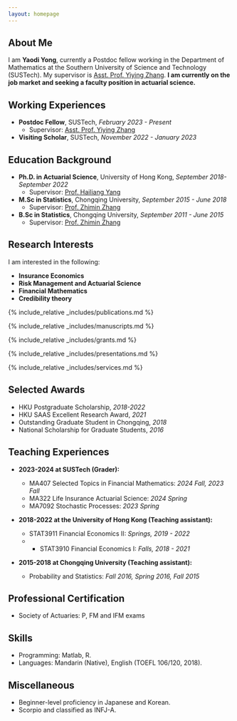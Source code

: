 ```yaml
---
layout: homepage
---
```


## About Me

I am **Yaodi Yong**, currently a Postdoc fellow working in the Department of Mathematics at the Southern University of Science and Technology (SUSTech). My supervisor is <a href="https://sites.google.com/site/yiyingzhang16/home/">Asst. Prof. Yiying Zhang</a>. **I am currently on the job market and seeking a faculty position in actuarial science.** 


## Working Experiences
- **Postdoc Fellow**, SUSTech, <i> February 2023 - Present </i>
  - Supervisor: <a href="https://sites.google.com/site/yiyingzhang16/home/">Asst. Prof. Yiying Zhang</a>
- **Visiting Scholar**, SUSTech, <i> November 2022 - January 2023 </i>

## Education Background
- **Ph.D. in Actuarial Science**, University of Hong Kong, <i> September 2018- September 2022 </i>
  - Supervisor: <a href="https://scholar.xjtlu.edu.cn/en/persons/HailiangYang/">Prof. Hailiang Yang</a>
- **M.Sc in Statistics**, Chongqing University, <i> September 2015 - June 2018 </i>
  - Supervisor: <a href="https://faculty.cqu.edu.cn/ZhiminZhang/en/index.htm/">Prof. Zhimin Zhang</a>
- **B.Sc in Statistics**, Chongqing University, <i> September 2011 - June 2015 </i>
  - Supervisor: <a href="https://faculty.cqu.edu.cn/ZhiminZhang/en/index.htm/">Prof. Zhimin Zhang</a> 

## Research Interests
I am interested in the following:
- **Insurance Economics**
- **Risk Management and Actuarial Science**
- **Financial Mathematics**
- **Credibility theory**

{% include_relative _includes/publications.md %}

{% include_relative _includes/manuscripts.md %}

{% include_relative _includes/grants.md %}

{% include_relative _includes/presentations.md %}

{% include_relative _includes/services.md %}

## Selected Awards
- HKU Postgraduate Scholarship, <i> 2018-2022 </i>
- HKU SAAS Excellent Research Award, <i> 2021 </i>
- Outstanding Graduate Student in Chongqing, <i> 2018 </i>
- National Scholarship for Graduate Students, <i> 2016 </i>

## Teaching Experiences
- **2023-2024 at SUSTech (Grader):**
  - MA407 Selected Topics in Financial Mathematics: <i> 2024 Fall, 2023 Fall </i>
  - MA322 Life Insurance Actuarial Science: <i> 2024 Spring </i>
  - MA7092 Stochastic Processes: <i> 2023 Spring </i>
        
- **2018-2022 at the University of Hong Kong (Teaching assistant):**
  - STAT3911 Financial Economics II: <i> Springs, 2019 - 2022 </i>
  - - STAT3910 Financial Economics I: <i> Falls, 2018 - 2021 </i>
    
- **2015-2018 at Chongqing University (Teaching assistant):**
  - Probability and Statistics: <i> Fall 2016, Spring 2016, Fall 2015 </i>

## Professional Certification
- Society of Actuaries: P, FM and IFM exams
  
## Skills
- Programming: Matlab, R.
- Languages: Mandarin (Native), English (TOEFL 106/120, 2018).

## Miscellaneous
- Beginner-level proficiency in Japanese and Korean.
- Scorpio and classified as INFJ-A.
